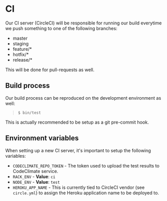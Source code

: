 # CI

Our CI server (CircleCI) will be responsible for running our build everytime we push something to one of the following branches:

- master
- staging
- feature/*
- hotfix/*
- release/*

This will be done for pull-requests as well.

## Build process

Our build process can be reproduced on the development environment as well:

> `$ bin/test`

This is actually recommended to be setup as a git pre-commit hook.

## Environment variables

When setting up a new CI server, it's important to setup the following variables:

* `CODECLIMATE_REPO_TOKEN` - The token used to upload the test results to CodeClimate service.
* `RACK_ENV` - **Value**: `ci`
* `NODE_ENV` - **Value**: `test`
* `HEROKU_APP_NAME` - This is currently tied to CircleCI vendor (see `circle.yml`) to assign the Heroku application name to be deployed to.
